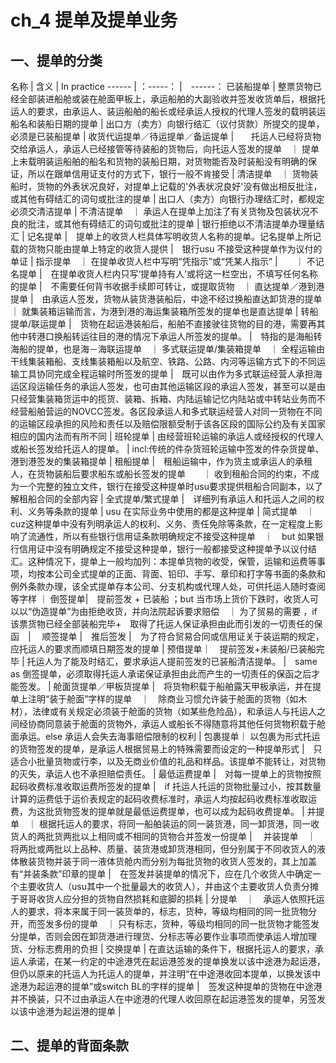 # ch_4  提单及提单业务
## 一、提单的分类
 名称  |   含义 | In practice 
 ------ | ：-----： |　------：
已装船提单  |  整票货物已经全部装进船舱或装在舱面甲板上，承运船舶的大副验收并签发收货单后，根据托运人的要求，由承运人、装运船舶的船长或经承运人授权的代理人签发的载明装运船名和装船日期的提单 |  出口方（卖方）向银行结汇（议付货款）所提交的提单，必须是已装船提单 |
收货代运提单／待运提单／备运提单 |　　托运人已经将货物交给承运人，承运人已经接管等待装船的货物后，向托运人签发的提单　｜ 提单上未载明装运船舶的船名和货物的装船日期，对货物能否及时装船没有明确的保证，所以在跟单信用证支付的方式下，银行一般不肯接受 |
清洁提单　｜ 货物装船时，货物的外表状况良好，对提单上记载的'外表状况良好'没有做出相反批注，或其他有碍结汇的词句或批注的提单 |  出口人（卖方）向银行办理结汇时，都规定必须交清洁提单 |
不清洁提单　｜ 承运人在提单上加注了有关货物及包装状况不良的批注，或其他有碍结汇的词句或批注的提单 | 银行拒绝以不清洁提单办理量结汇 |
记名提单 |　提单上的收货人栏具体写明收货人名称的提单。记名提单上所记载的货物只能由提单上特定的收货人提供 |　银行usu 不接受这种提单作为议付的单证 |
指示提单　｜ 在提单收货人栏中写明“凭指示”或“凭某人指示”  |　　｜
不记名提单 |　在提单收货人栏内只写‘提单持有人’或将这一栏空出，不填写任何名称的提单  |　不需要任何背书收据手续即可转让，或提取货物　｜
直达提单／港到港提单 |　由承运人签发，货物从装货港装船后，中途不经过换船直达卸货港的提单　｜  就集装箱运输而言，为港到港的海运集装箱所签发的提单也是直达提单 |
转船提单/联运提单 |　货物在起运港装船后，船舶不直接驶往货物的目的港，需要再其他中转港口换船转运往目的港的情况下承运人所签发的提单。  |　特指的是海船转海船的提单，也是海－海联运提单　｜
多式联运提单/集装箱提单　｜  全程运输由干线集装箱船、支线集装箱船以及航空、铁路、公路、内河等运输方式下的不同运输工具协同完成全程运输时所签发的提单 |　既可以由作为多式联运经营人承担海运区段运输任务的承运人签发，也可由其他运输区段的承运人签发，甚至可以是由只经营集装箱货运中的揽货、装箱、拆箱、内陆运输记忆内陆站或中转站业务而不经营船舶营运的NOVCC签发。各区段承运人和多式联运经营人对同一货物在不同的运输区段承担的风险和责任以及赔偿限额受制于该各区段的国际公约及有关国家相应的国内法而有所不同 |
班轮提单 | 由经营班轮运输的承运人或经授权的代理人或船长签发给托运人的提单。 |  incl:传统的件杂货班轮运输中签发的件杂货提单、港到港签发的集装箱提单 | 
租船提单 |　租船运输中，作为货主或承运人的承租人，在货物装船后要求船东或船长签发的提单　　｜ 收到租船合同的约束，不成为一个完整的独立文件，银行在接受这种提单时usu要求提供租船合同副本，以了解租船合同的全部内容 |
全式提单/繁式提单 |　详细列有承运人和托运人之间的权利、义务等条款的提单 |  usu 在实际业务中使用的都是这种提单 |
简式提单　｜ cuz这种提单中没有列明承运人的权利、义务、责任免除等条款，在一定程度上影响了流通性，所以有些银行信用证条款明确规定不接受这种提单　｜　but 如果银行信用证中没有明确规定不接受这种提单，银行一般都接受这种提单予以议付结汇。这种情况下，提单上一般均加列：本提单货物的收受，保管，运输和运费等事项，均按本公司全式提单的正面、背面、铅印、手写、章印和打字等书面的条款和例外条款办理，该全式提单存本公司、分支机构或代理人处，可供托运人随时查阅等字样 ｜
倒签提单|　提前签发 + 已装船 ；but 当市场上货价下跌时，收货人可以以“伪造提单”为由拒绝收货，并向法院起诉要求赔偿　｜ 为了贸易的需要 ，if 该票货物已经全部装船完毕+　取得了托运人保证承担由此而引发的一切责任的保函　|　
顺签提单 |　推后签发 |　为了符合贸易合同或信用证关于装运期的规定，应托运人的要求而顺填日期签发的提单 |
预借提单｜　提前签发+未装船/已装船完毕 |  托运人为了能及时结汇，要求承运人提前签发的已装船清洁提单。 |　same as 倒签提单，必须取得托运人承诺保证承担由此而产生的一切责任的保函之后才能签发。  |
舱面货提单／甲板货提单 |　将货物积载于船舶露天甲板承运，并在提单上注明“装于舱面”字样的提单　｜　除商业习惯允许装于舱面的货物（如木材），法律或有关规定必须装于舱面的货物（如某些危险品），和承运人与托运人之间经协商同意装于舱面的货物外，承运人或船长不得随意将其他任何货物积载于舱面承运。else 承运人会失去海事赔偿限制的权利 |
包裹提单｜ 以包裹为形式托运的货物签发的提单，是承运人根据贸易上的特殊需要而设定的一种提单形式  |　只适合小批量货物或行李，以及无商业价值的礼品和样品。该提单不能转让，对货物的灭失，承运人也不承担赔偿责任。 |
最低运费提单 |　对每一提单上的货物按照起码收费标准收取运费所签发的提单 |　if 托运人托运的货物批量过小，按其数量计算的运费低于运价表规定的起码收费标准时，承运人均按起码收费标准收取运费，为这批货物签发的提单就是最低运费提单，也可以成为起码收费提单。 |
并提单　｜ 根据托运人的要求，将同一船舶装运的同一装货港，同一卸货港，同一收货人的两批货两批以上相同或不相同的货物合并签发一份提单 |　
并装提单　｜ 将两批或两批以上品种、质量、装货港或卸货港相同，但分别属于不同收货人的液体散装货物并装于同一液体货舱内而分别为每批货物的收货人签发的，其上加盖有“并装条款”印章的提单  |　在签发并装提单的情况下，应在几个收货人中确定一个主要收货人（usu其中一个批量最大的收货人），并由这个主要收货人负责分摊于哥哥收货人应分担的货物自然损耗和底脚的损耗 |
分提单　｜　承运人依照托运人的要求，将本来属于同一装货单的，标志，货种，等级均相同的同一批货物分开，而签发多份的提单　｜ 只有标志，货种，等级均相同的同一批货物才能签发分提单，否则会因在卸货港进行理货、分标志等必要作业事项而使承运人增加理货、分标志费用的负担 |
交换提单 |  在直达运输的条件下，根据托运人的要求，承运人承诺，在某一约定的中途港凭在起运港签发的提单换发以该中途港为起运港，但仍以原来的托运人为托运人的提单，并注明“在中途港收回本提单，以换发该中途港为起运港的提单”或switch BL的字样的提单 |　签发这种提单的货物在中途港并不换装，只不过由承运人在中途港的代理人收回原在起运港签发的提单，另签发以该中途港为起运港的提单 |

## 二、提单的背面条款







































































